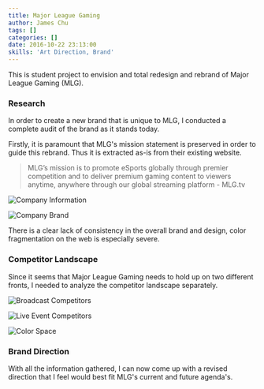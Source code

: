 ```yaml
---
title: Major League Gaming
author: James Chu
tags: []
categories: []
date: 2016-10-22 23:13:00
skills: 'Art Direction, Brand'
---
```


This is student project to envision and total redesign and rebrand of Major League Gaming (MLG).

### Research

In order to create a new brand that is unique to MLG, I conducted a complete audit of the brand as it stands today.

Firstly, it is paramount that MLG's mission statement is preserved in order to guide this rebrand. Thus it is extracted as-is from their existing website.

>MLG’s mission is to promote eSports globally through premier competition and to deliver premium gaming content to viewers anytime, anywhere through our global streaming platform - MLG.tv

![Company Information](http://placehold.it/350x150)

![Company Brand](http://placehold.it/350x150)

There is a clear lack of consistency in the overall brand and design, color fragmentation on the web is especially severe.

### Competitor Landscape

Since it seems that Major League Gaming needs to hold up on two different fronts, I needed to analyze the competitor landscape separately.

![Broadcast Competitors](http://placehold.it/350x150)

![Live Event Competitors](http://placehold.it/350x150)

![Color Space](http://placehold.it/350x150)

### Brand Direction

With all the information gathered, I can now come up with a revised direction that I feel would best fit MLG's current and future agenda's.
